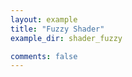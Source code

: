 ```yaml
---
layout: example
title: "Fuzzy Shader"
example_dir: shader_fuzzy

comments: false
---
```




